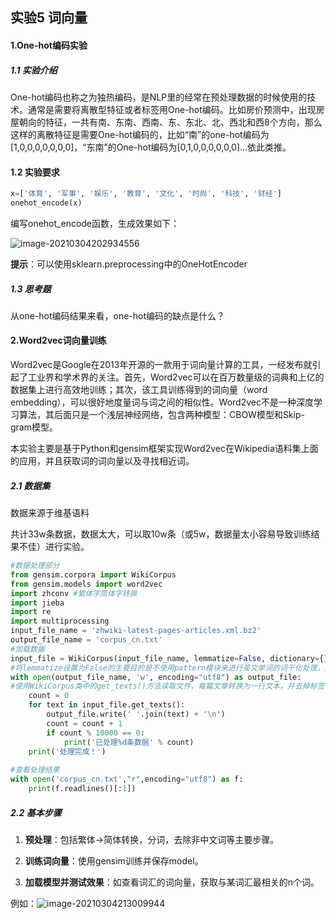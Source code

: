 ## 实验5 词向量

#### 1.One-hot编码实验

##### 1.1 实验介绍

One-hot编码也称之为独热编码，是NLP里的经常在预处理数据的时候使用的技术。通常是需要将离散型特征或者标签用One-hot编码。比如房价预测中，出现房屋朝向的特征，一共有南、东南、西南、东、东北、北、西北和西8个方向，那么这样的离散特征是需要One-hot编码的，比如“南”的one-hot编码为[1,0,0,0,0,0,0,0]，“东南”的One-hot编码为[0,1,0,0,0,0,0,0]…依此类推。

#### 1.2 实验要求

```python
x=['体育', '军事', '娱乐', '教育', '文化', '时尚', '科技', '财经']
onehot_encode(x)
```

编写onehot_encode函数，生成效果如下：

![image-20210304202934556](image-20210304202934556.png)

**提示**：可以使用sklearn.preprocessing中的OneHotEncoder

##### 1.3 思考题

从one-hot编码结果来看，one-hot编码的缺点是什么？



#### 2.Word2vec词向量训练

Word2vec是Google在2013年开源的一款用于词向量计算的工具，一经发布就引起了工业界和学术界的关注。首先，Word2vec可以在百万数量级的词典和上亿的数据集上进行高效地训练；其次，该工具训练得到的词向量（word embedding），可以很好地度量词与词之间的相似性。Word2vec不是一种深度学习算法，其后面只是一个浅层神经网络，包含两种模型：CBOW模型和Skip-gram模型。

本实验主要是基于Python和gensim框架实现Word2vec在Wikipedia语料集上面的应用，并且获取词的词向量以及寻找相近词。

##### 2.1 数据集



数据来源于维基语料

共计33w条数据，数据太大，可以取10w条（或5w，数据量太小容易导致训练结果不佳）进行实验。

```python
#数据处理部分
from gensim.corpora import WikiCorpus
from gensim.models import word2vec
import zhconv #繁体字简体字转换
import jieba
import re
import multiprocessing
input_file_name = 'zhwiki-latest-pages-articles.xml.bz2'
output_file_name = 'corpus_cn.txt'
#加载数据
input_file = WikiCorpus(input_file_name, lemmatize=False, dictionary={})
#将lemmatize设置为False的主要目的是不使用pattern模块来进行英文单词的词干化处理，无论你的电脑#是否已经安装了pattern，因为使用pattern会严重影响这个处理过程，变得很慢
with open(output_file_name, 'w', encoding="utf8") as output_file:
#使用WikiCorpus类中的get_texts()方法读取文件，每篇文章转换为一行文本，并去掉标签符号等内容
    count = 0
    for text in input_file.get_texts():
        output_file.write(' '.join(text) + '\n')
        count = count + 1
        if count % 10000 == 0:
            print('已处理%d条数据' % count)            
    print('处理完成！')
    
#查看处理结果
with open('corpus_cn.txt',"r",encoding="utf8") as f:
    print(f.readlines()[:1])
```

##### 2.2 基本步骤

1. **预处理**：包括繁体->简体转换，分词，去除非中文词等主要步骤。

2. **训练词向量**：使用gensim训练并保存model。
3. **加载模型并测试效果**：如查看词汇的词向量，获取与某词汇最相关的n个词。

例如：![image-20210304213009944](image-20210304213009944.png)
